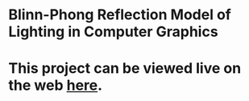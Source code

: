 # Blinn-Phong Reflection Model of Lighting in Computer Graphics 

# This project can be viewed live on the web [here](http://unknownessence.tk/Blinn-Phong_Reflection).